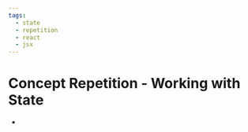 ```yaml
---
tags:
  - state
  - repetition
  - react
  - jsx
---
```

# Concept Repetition - Working with State

* 